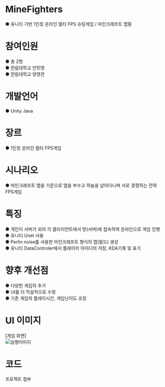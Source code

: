 # MineFighters
● 유니티 기반 1인칭 온라인 멀티 FPS 슈팅게임 / 마인크래프트 맵핑

# 참여인원
● 총 2명<br>
● 한림대학교 안민영<br>
● 한림대학교 양영관

# 개발언어
● Unity Java

# 장르
● 1인칭 온라인 멀티 FPS게임

# 시나리오
● 마인크래프트 맵을 기준으로 맵을 부수고 하늘을 날아다니며 서로 경쟁하는 전략 FPS게임

# 특징
● 개인이 서버가 되어 각 클라이언트에서 방(서버)에 접속하여 온라인으로 게임 진행<br>
● 유니티 Unet 사용<br>
● Perlin noise를 사용한 마인크래프트 형식의 맵(필드) 생성<br>
● 유니티 DataControler에서 플레이어 아이디의 저장, KDA기록 및 표기

# 향후 개선점
● 다양한 게임의 추가<br>
● UI를 더 직설적으로 수정<br>
● 기존 게임의 플레이시간, 게임난이도 조정

# UI 이미지
[게임 화면]<br>
![실행이미지](https://user-images.githubusercontent.com/49672285/57976773-79f42c00-7a23-11e9-8272-e6f65c7f3839.png)

# 코드
프로젝트 첨부
